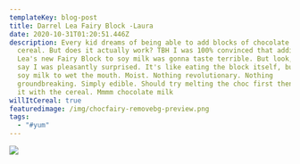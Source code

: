 ```yaml
---
templateKey: blog-post
title: Darrel Lea Fairy Block -Laura
date: 2020-10-31T01:20:51.446Z
description: Every kid dreams of being able to add blocks of chocolate to their
  cereal. But does it actually work? TBH I was 100% convinced that adding Darrel
  Lea's new Fairy Block to soy milk was gonna taste terrible. But look, I must
  say I was pleasantly surprised. It's like eating the block itself, but with
  soy milk to wet the mouth. Moist. Nothing revolutionary. Nothing
  groundbreaking. Simply edible. Should try melting the choc first then mixing
  it with the cereal. Mmmm chocolate milk
willItCereal: true
featuredimage: /img/chocfairy-removebg-preview.png
tags:
  - "#yum"
---
```

![](/img/chocfairy-removebg-preview.png)